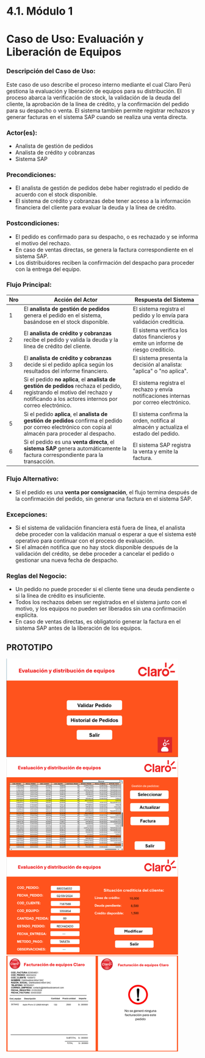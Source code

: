 # 4.1. Módulo 1
# Caso de Uso: Evaluación y Liberación de Equipos 

### Descripción del Caso de Uso:
Este caso de uso describe el proceso interno mediante el cual Claro Perú gestiona la evaluación y liberación de equipos para su distribución. El proceso abarca la verificación de stock, la validación de la deuda del cliente, la aprobación de la línea de crédito, y la confirmación del pedido para su despacho o venta. El sistema también permite registrar rechazos y generar facturas en el sistema SAP cuando se realiza una venta directa.

### Actor(es):
- Analista de gestión de pedidos
- Analista de crédito y cobranzas
- Sistema SAP

### Precondiciones:
- El analista de gestión de pedidos debe haber registrado el pedido de acuerdo con el stock disponible.
- El sistema de crédito y cobranzas debe tener acceso a la información financiera del cliente para evaluar la deuda y la línea de crédito.

### Postcondiciones:
- El pedido es confirmado para su despacho, o es rechazado y se informa el motivo del rechazo.
- En caso de ventas directas, se genera la factura correspondiente en el sistema SAP.
- Los distribuidores reciben la confirmación del despacho para proceder con la entrega del equipo.

### Flujo Principal:

| Nro | Acción del Actor                                         | Respuesta del Sistema                                               |
|-----|----------------------------------------------------------|---------------------------------------------------------------------|
| 1   | El **analista de gestión de pedidos** genera el pedido en el sistema, basándose en el stock disponible. | El sistema registra el pedido y lo envía para validación crediticia. |
| 2   | El **analista de crédito y cobranzas** recibe el pedido y valida la deuda y la línea de crédito del cliente. | El sistema verifica los datos financieros y emite un informe de riesgo crediticio. |
| 3   | El **analista de crédito y cobranzas** decide si el pedido aplica según los resultados del informe financiero. | El sistema presenta la decisión al analista: "aplica" o "no aplica". |
| 4   | Si el pedido **no aplica**, el **analista de gestión de pedidos** rechaza el pedido, registrando el motivo del rechazo y notificando a los actores internos por correo electrónico. | El sistema registra el rechazo y envía notificaciones internas por correo electrónico. |
| 5   | Si el pedido **aplica**, el **analista de gestión de pedidos** confirma el pedido por correo electrónico con copia al almacén para proceder al despacho. | El sistema confirma la orden, notifica al almacén y actualiza el estado del pedido. |
| 6   | Si el pedido es una **venta directa**, el **sistema SAP** genera automáticamente la factura correspondiente para la transacción. | El sistema SAP registra la venta y emite la factura. |

### Flujo Alternativo:
- Si el pedido es una **venta por consignación**, el flujo termina después de la confirmación del pedido, sin generar una factura en el sistema SAP.

### Excepciones:
- Si el sistema de validación financiera está fuera de línea, el analista debe proceder con la validación manual o esperar a que el sistema esté operativo para continuar con el proceso de evaluación.
- Si el almacén notifica que no hay stock disponible después de la validación del crédito, se debe proceder a cancelar el pedido o gestionar una nueva fecha de despacho.

### Reglas del Negocio:
- Un pedido no puede proceder si el cliente tiene una deuda pendiente o si la línea de crédito es insuficiente.
- Todos los rechazos deben ser registrados en el sistema junto con el motivo, y los equipos no pueden ser liberados sin una confirmación explícita.
- En caso de ventas directas, es obligatorio generar la factura en el sistema SAP antes de la liberación de los equipos.


## PROTOTIPO 

<div align="center">
<a>
    <img src="https://github.com/fiis-bd242/bd242-grupo6/blob/main/src/PrototipoModulo1-a.png?raw=true" alt="Logo" width="450" style=" padding-right: 120px;">
</a>
</div>

<div align="center">
<a>
    <img src="https://github.com/fiis-bd242/bd242-grupo6/blob/main/src/PrototipoModulo1-b.png?raw=true" alt="Logo" width="450" style=" padding-right: 120px;">
</a>
</div>

<div align="center">
<a>
    <img src="https://github.com/fiis-bd242/bd242-grupo6/blob/main/src/PrototipoModulo1-c.png?raw=true" alt="Logo" width="450" style=" padding-right: 120px;">
</a>
</div>

<div align="center">
<a>
    <img src="https://github.com/fiis-bd242/bd242-grupo6/blob/main/src/PrototipoModulo1-d.png?raw=true" alt="Logo" width="450" style=" padding-right: 120px;">
</a>
</div>